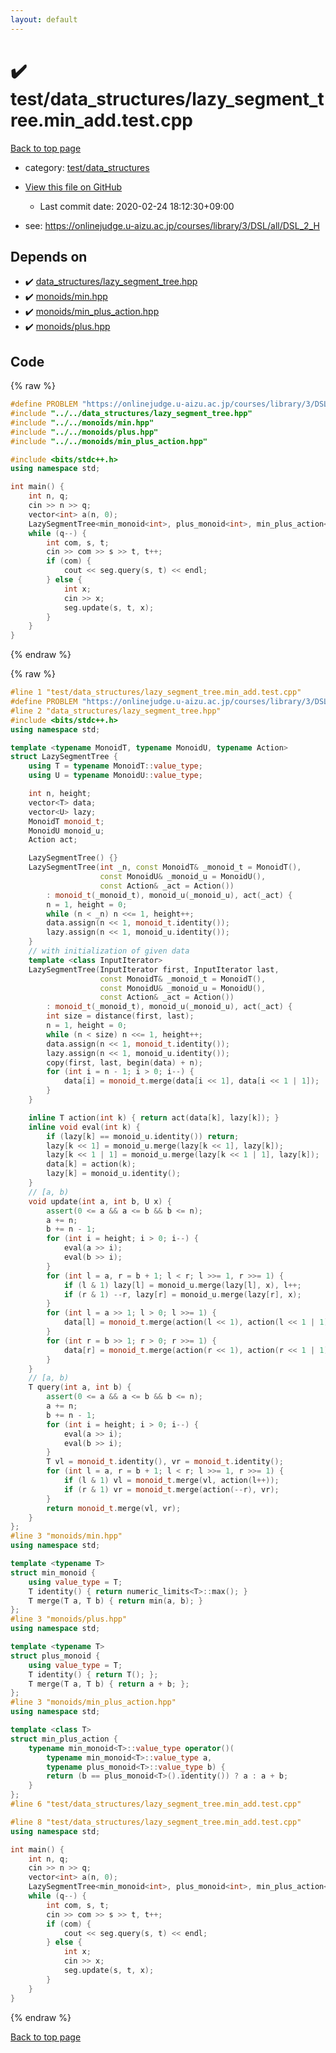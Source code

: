 ```yaml
---
layout: default
---
```


<!-- mathjax config similar to math.stackexchange -->
<script type="text/javascript" async
  src="https://cdnjs.cloudflare.com/ajax/libs/mathjax/2.7.5/MathJax.js?config=TeX-MML-AM_CHTML">
</script>
<script type="text/x-mathjax-config">
  MathJax.Hub.Config({
    TeX: { equationNumbers: { autoNumber: "AMS" }},
    tex2jax: {
      inlineMath: [ ['$','$'] ],
      processEscapes: true
    },
    "HTML-CSS": { matchFontHeight: false },
    displayAlign: "left",
    displayIndent: "2em"
  });
</script>

<script type="text/javascript" src="https://cdnjs.cloudflare.com/ajax/libs/jquery/3.4.1/jquery.min.js"></script>
<script src="https://cdn.jsdelivr.net/npm/jquery-balloon-js@1.1.2/jquery.balloon.min.js" integrity="sha256-ZEYs9VrgAeNuPvs15E39OsyOJaIkXEEt10fzxJ20+2I=" crossorigin="anonymous"></script>
<script type="text/javascript" src="../../../assets/js/copy-button.js"></script>
<link rel="stylesheet" href="../../../assets/css/copy-button.css" />


# :heavy_check_mark: test/data_structures/lazy_segment_tree.min_add.test.cpp

<a href="../../../index.html">Back to top page</a>

* category: <a href="../../../index.html#62fcabc588904eb64caeb606077fc022">test/data_structures</a>
* <a href="{{ site.github.repository_url }}/blob/master/test/data_structures/lazy_segment_tree.min_add.test.cpp">View this file on GitHub</a>
    - Last commit date: 2020-02-24 18:12:30+09:00


* see: <a href="https://onlinejudge.u-aizu.ac.jp/courses/library/3/DSL/all/DSL_2_H">https://onlinejudge.u-aizu.ac.jp/courses/library/3/DSL/all/DSL_2_H</a>


## Depends on

* :heavy_check_mark: <a href="../../../library/data_structures/lazy_segment_tree.hpp.html">data_structures/lazy_segment_tree.hpp</a>
* :heavy_check_mark: <a href="../../../library/monoids/min.hpp.html">monoids/min.hpp</a>
* :heavy_check_mark: <a href="../../../library/monoids/min_plus_action.hpp.html">monoids/min_plus_action.hpp</a>
* :heavy_check_mark: <a href="../../../library/monoids/plus.hpp.html">monoids/plus.hpp</a>


## Code

<a id="unbundled"></a>
{% raw %}
```cpp
#define PROBLEM "https://onlinejudge.u-aizu.ac.jp/courses/library/3/DSL/all/DSL_2_H"
#include "../../data_structures/lazy_segment_tree.hpp"
#include "../../monoids/min.hpp"
#include "../../monoids/plus.hpp"
#include "../../monoids/min_plus_action.hpp"

#include <bits/stdc++.h>
using namespace std;

int main() {
    int n, q;
    cin >> n >> q;
    vector<int> a(n, 0);
    LazySegmentTree<min_monoid<int>, plus_monoid<int>, min_plus_action<int>> seg(begin(a), end(a));
    while (q--) {
        int com, s, t;
        cin >> com >> s >> t, t++;
        if (com) {
            cout << seg.query(s, t) << endl;
        } else {
            int x;
            cin >> x;
            seg.update(s, t, x);
        }
    }
}
```
{% endraw %}

<a id="bundled"></a>
{% raw %}
```cpp
#line 1 "test/data_structures/lazy_segment_tree.min_add.test.cpp"
#define PROBLEM "https://onlinejudge.u-aizu.ac.jp/courses/library/3/DSL/all/DSL_2_H"
#line 2 "data_structures/lazy_segment_tree.hpp"
#include <bits/stdc++.h>
using namespace std;

template <typename MonoidT, typename MonoidU, typename Action>
struct LazySegmentTree {
    using T = typename MonoidT::value_type;
    using U = typename MonoidU::value_type;

    int n, height;
    vector<T> data;
    vector<U> lazy;
    MonoidT monoid_t;
    MonoidU monoid_u;
    Action act;

    LazySegmentTree() {}
    LazySegmentTree(int _n, const MonoidT& _monoid_t = MonoidT(),
                    const MonoidU& _monoid_u = MonoidU(),
                    const Action& _act = Action())
        : monoid_t(_monoid_t), monoid_u(_monoid_u), act(_act) {
        n = 1, height = 0;
        while (n < _n) n <<= 1, height++;
        data.assign(n << 1, monoid_t.identity());
        lazy.assign(n << 1, monoid_u.identity());
    }
    // with initialization of given data
    template <class InputIterator>
    LazySegmentTree(InputIterator first, InputIterator last,
                    const MonoidT& _monoid_t = MonoidT(),
                    const MonoidU& _monoid_u = MonoidU(),
                    const Action& _act = Action())
        : monoid_t(_monoid_t), monoid_u(_monoid_u), act(_act) {
        int size = distance(first, last);
        n = 1, height = 0;
        while (n < size) n <<= 1, height++;
        data.assign(n << 1, monoid_t.identity());
        lazy.assign(n << 1, monoid_u.identity());
        copy(first, last, begin(data) + n);
        for (int i = n - 1; i > 0; i--) {
            data[i] = monoid_t.merge(data[i << 1], data[i << 1 | 1]);
        }
    }

    inline T action(int k) { return act(data[k], lazy[k]); }
    inline void eval(int k) {
        if (lazy[k] == monoid_u.identity()) return;
        lazy[k << 1] = monoid_u.merge(lazy[k << 1], lazy[k]);
        lazy[k << 1 | 1] = monoid_u.merge(lazy[k << 1 | 1], lazy[k]);
        data[k] = action(k);
        lazy[k] = monoid_u.identity();
    }
    // [a, b)
    void update(int a, int b, U x) {
        assert(0 <= a && a <= b && b <= n);
        a += n;
        b += n - 1;
        for (int i = height; i > 0; i--) {
            eval(a >> i);
            eval(b >> i);
        }
        for (int l = a, r = b + 1; l < r; l >>= 1, r >>= 1) {
            if (l & 1) lazy[l] = monoid_u.merge(lazy[l], x), l++;
            if (r & 1) --r, lazy[r] = monoid_u.merge(lazy[r], x);
        }
        for (int l = a >> 1; l > 0; l >>= 1) {
            data[l] = monoid_t.merge(action(l << 1), action(l << 1 | 1));
        }
        for (int r = b >> 1; r > 0; r >>= 1) {
            data[r] = monoid_t.merge(action(r << 1), action(r << 1 | 1));
        }
    }
    // [a, b)
    T query(int a, int b) {
        assert(0 <= a && a <= b && b <= n);
        a += n;
        b += n - 1;
        for (int i = height; i > 0; i--) {
            eval(a >> i);
            eval(b >> i);
        }
        T vl = monoid_t.identity(), vr = monoid_t.identity();
        for (int l = a, r = b + 1; l < r; l >>= 1, r >>= 1) {
            if (l & 1) vl = monoid_t.merge(vl, action(l++));
            if (r & 1) vr = monoid_t.merge(action(--r), vr);
        }
        return monoid_t.merge(vl, vr);
    }
};
#line 3 "monoids/min.hpp"
using namespace std;

template <typename T>
struct min_monoid {
    using value_type = T;
    T identity() { return numeric_limits<T>::max(); }
    T merge(T a, T b) { return min(a, b); }
};
#line 3 "monoids/plus.hpp"
using namespace std;

template <typename T>
struct plus_monoid {
    using value_type = T;
    T identity() { return T(); };
    T merge(T a, T b) { return a + b; };
};
#line 3 "monoids/min_plus_action.hpp"
using namespace std;

template <class T>
struct min_plus_action {
    typename min_monoid<T>::value_type operator()(
        typename min_monoid<T>::value_type a,
        typename plus_monoid<T>::value_type b) {
        return (b == plus_monoid<T>().identity()) ? a : a + b;
    }
};
#line 6 "test/data_structures/lazy_segment_tree.min_add.test.cpp"

#line 8 "test/data_structures/lazy_segment_tree.min_add.test.cpp"
using namespace std;

int main() {
    int n, q;
    cin >> n >> q;
    vector<int> a(n, 0);
    LazySegmentTree<min_monoid<int>, plus_monoid<int>, min_plus_action<int>> seg(begin(a), end(a));
    while (q--) {
        int com, s, t;
        cin >> com >> s >> t, t++;
        if (com) {
            cout << seg.query(s, t) << endl;
        } else {
            int x;
            cin >> x;
            seg.update(s, t, x);
        }
    }
}

```
{% endraw %}

<a href="../../../index.html">Back to top page</a>

